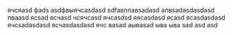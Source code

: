 ячсяasd
фads
asdфвыячсasdasd
sdfавппавsadasd
апвsadasdasdasd
пваasd
ясsad
ясчasd
чсячсasd
ячсasdsd
яясasdasd
ясasd
ясasdasdasd
ячсsadasdasd
ясчasdasdasd
ячс
ваsad
аываsad
ыва
ыва
sad
asd
asd
